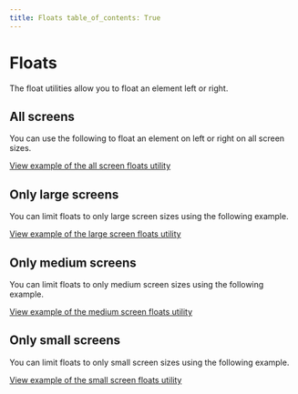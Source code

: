```yaml
---
title: Floats table_of_contents: True
---
```


# Floats

The float utilities allow you to float an element left or right.


## All screens

You can use the following to float an element on left or right on all screen
sizes.

<a href="https://vanilla-framework.github.io/vanilla-framework/examples/utilities/floats/default/"
    class="js-example">
    View example of the all screen floats utility
</a>

## Only large screens

You can limit floats to only large screen sizes using the following example.

<a href="https://vanilla-framework.github.io/vanilla-framework/examples/utilities/floats/large-screens/"
    class="js-example">
    View example of the large screen floats utility
</a>

## Only medium screens

You can limit floats to only medium screen sizes using the following example.

<a href="https://vanilla-framework.github.io/vanilla-framework/examples/utilities/floats/medium-screens/"
    class="js-example">
    View example of the medium screen floats utility
</a>

## Only small screens

You can limit floats to only small screen sizes using the following example.

<a href="https://vanilla-framework.github.io/vanilla-framework/examples/utilities/floats/small-screens/"
    class="js-example">
    View example of the small screen floats utility
</a>
